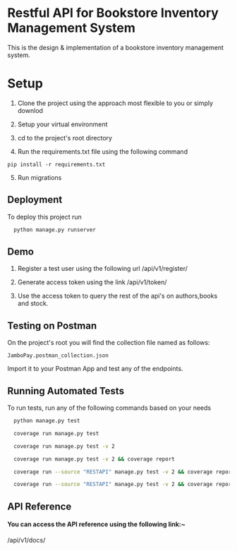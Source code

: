 
# Restful API for Bookstore Inventory Management System

This is the design & implementation of a bookstore inventory management system.

# Setup
1. Clone the project using the approach most flexible to you or simply downlod

2. Setup your virtual environment

3. cd to the project's root directory

4. Run the requirements.txt file using the following command

```
pip install -r requirements.txt
```
5. Run migrations



## Deployment

To deploy this project run

```bash
  python manage.py runserver
```


## Demo

1. Register a test user using the following url
/api/v1/register/

2. Generate access token using the link
/api/v1/token/

3. Use the access token to query the rest of the api's on authors,books and stock.

## Testing on Postman

On the project's root you will find the collection file named as follows:

```
JamboPay.postman_collection.json
```

Import it to your Postman App and test any of the endpoints.


## Running Automated Tests

To run tests, run any of the following commands
based on your needs

```bash
  python manage.py test

  coverage run manage.py test

  coverage run manage.py test -v 2

  coverage run manage.py test -v 2 && coverage report

  coverage run --source "RESTAPI" manage.py test -v 2 && coverage report

  coverage run --source "RESTAPI" manage.py test -v 2 && coverage report && coverage html

```


## API Reference

#### You can access the API reference using the following link:~
/api/v1/docs/

